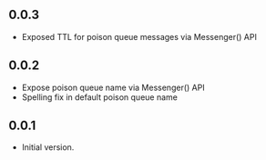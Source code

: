 ## 0.0.3

- Exposed TTL for poison queue messages via Messenger() API

## 0.0.2

- Expose poison queue name via Messenger() API
- Spelling fix in default poison queue name

## 0.0.1

- Initial version.
